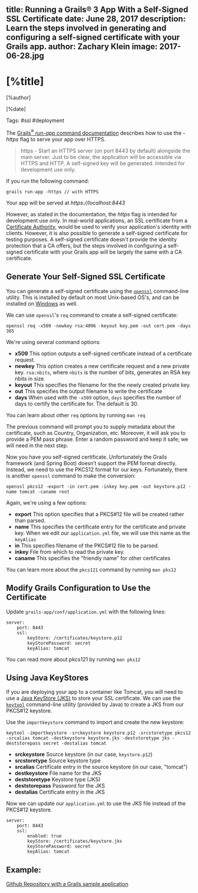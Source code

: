 title: Running a Grails® 3 App With a Self-Signed SSL Certificate
date: June 28, 2017
description: Learn the steps involved in generating and configuring a self-signed certificate with your Grails app.
author: Zachary Klein
image: 2017-06-28.jpg
---

# [%title]

[%author]

[%date]

Tags: #ssl #deployment

The [Grails<sup>&reg;</sup> _run-app_ command documentation](https://grails.apache.org/docs/latest/ref/Command%20Line/run-app.html) describes how to use the _-https_ flag to serve your app over HTTPS.

> https - Start an HTTPS server (on port 8443 by default) alongside the main server. Just to be clear, the application will be accessible via HTTPS and HTTP. A self-signed key will be generated. Intended for development use only.

If you run the following command:

````
grails run-app -https // with HTTPS
````

Your app will be served at _https://localhost:8443_

However, as stated in the documentation, the _https_ flag is intended for development use only. In real-world applications, an SSL certificate from a [Certificate Authority](https://en.wikipedia.org/wiki/Certificate_authority), would be used to verify your application's identity with clients. However, it is also possible to generate a self-signed certificate for testing purposes. A self-signed certificate doesn't provide the identity protection that a CA offers, but the steps involved in configuring a self-signed certificate with your Grails app will be largely the same with a CA certificate.

## Generate Your Self-Signed SSL Certificate

You can generate a self-signed certificate using the [`openssl`](https://www.openssl.org/) command-line utility. This is installed by default on most Unix-based OS's, and can be installed on [Windows](https://sourceforge.net/projects/openssl-for-windows/) as well.

We can use `openssl`'s `req` command to create a self-signed certificate:

`openssl req -x509 -newkey rsa:4096 -keyout key.pem -out cert.pem -days 365`

We're using several command options:

- **x509** This option outputs a self-signed certificate instead of a certificate request.
- **newkey** This option creates a new certificate request and a new private key. `rsa:nbits`, where `nbits` is the number of bits, generates an RSA key nbits in size.
- **keyout** This specifies the filename for the the newly created private key.
- **out** This specifies the output filename to write the certificate
- **days** When used with the `-x509` option, `days` specifies the number of days to certify the certificate for. The default is 30.

You can learn about other `req` options by running `man req`

The previous command will prompt you to supply metadata about the certificate, such as Country, Organization, etc. Moreover, it will ask you to provide a PEM pass phrase. Enter a random password and keep it safe; we will need in the next step.

Now you have you self-signed certificate. Unfortunately the Grails framework (and Spring Boot) doesn’t support the PEM format directly. Instead, we need to use the PKCS12 format for our keys. Fortunately, there is another `openssl` command to make the conversion:

`openssl pkcs12 -export -in cert.pem -inkey key.pem -out keystore.p12 -name tomcat -caname root`

Again, we're using a few options:

- **export** This option specifies that a PKCS#12 file will be created rather than parsed.
- **name**  This specifies the certificate entry for the certificate and private key. When we edit our `application.yml` file, we will use this name as the `keyAlias`
- **in** This specifies filename of the PKCS#12 file to be parsed.
- **inkey** File from which to read the private key.
- **caname** This specifies the "friendly name" for other certificates

You can learn more about the `pkcs121` command by running `man pks12`

## Modify Grails Configuration to Use the Certificate

Update `grails-app/conf/application.yml` with the following lines:

```
server:
    port: 8443
    ssl:
        keyStore: /certificates/keystore.p12
        keyStorePassword: secret
        keyAlias: tomcat
```

You can read more about pkcs121 by running `man pks12`

## Using Java KeyStores

If you are deploying your app to a container like Tomcat, you will need to use a [Java KeyStore (JKS)](https://en.wikipedia.org/wiki/Keystore) to store your SSL certificate. We can use the [`keytool`](https://docs.oracle.com/javase/8/docs/technotes/tools/windows/keytool.html) command-line utility (provided by Java) to create a JKS from our PKCS#12 keystore.

Use the `importkeystore` command to import and create the new keystore:

```
keytool -importkeystore -srckeystore keystore.p12 -srcstoretype pkcs12 -srcalias tomcat -destkeystore keystore.jks -deststoretype jks -deststorepass secret -destalias tomcat
```

- **srckeystore** Source keystore (in our case, `keystore.p12`)
- **srcstoretype** Source keystore type
- **srcalias** Certificate entry in the source keystore (in our case, "tomcat")
- **destkeystore** File name for the JKS
- **deststoretype** Keystore type (JKS)
- **deststorepass** Password for the JKS
- **destalias** Certificate entry in the JKS

Now we can update our `application.yml` to use the JKS file instead of the PKCS#12 keystore.

```
server:
    port: 8443
    ssl:
        enabled: true
        keyStore: /certificates/keystore.jks
        keyStorePassword: secret
        keyAlias: tomcat
```

## Example:

[Github Repository with a Grails sample application](https://github.com/grails-samples/grails-ssl)
